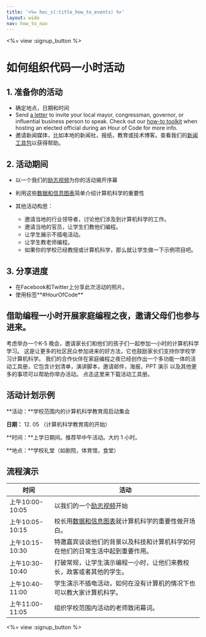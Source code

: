 ```yaml
---
title: '<%= hoc_s(:title_how_to_events) %>'
layout: wide
nav: how_to_nav
---
```

<%= view :signup_button %>

# 如何组织代码一小时活动

## 1. 准备你的活动

- 确定地点，日期和时间
- Send [a letter](https://docs.google.com/a/code.org/document/d/1eP41sKW7y0qq_JvkRIgZK8dWYICaGRZ4CCDETXa78wY/edit) to invite your local mayor, congressman, governor, or influential business person to speak. Check out our [how-to toolkit](<%=resolve_url('/files/elected-official.pdf')%>) when hosting an elected official during an Hour of Code for more info.
- 邀请新闻媒体，比如本地的新闻社，报纸，教育或技术博客。查看我们的[新闻工具包](<%= resolve_url('/promote/press-kit') %>)以获得帮助。

## 2. 活动期间

- 以一个我们的[励志视频](<%= resolve_url('/promote/resources#videos') %>)为你的活动揭开序幕
- 利用这些[数据和信息图表](<%= resolve_url('/promote/stats') %>)简单介绍计算机科学的重要性   
      
    
- 其他活动构思： 
    - 邀请当地的行业领导者，讨论他们涉及到计算机科学的工作。
    - 邀请当地的官员，让学生们教他们编程。
    - 让学生展示不插电活动。
    - 让学生教老师编程。
    - 如果你的学校已经教授或计算机科学，那么就让学生做一下示例项目吧。

## 3. 分享进度

- 在Facebook和Twitter上分享此次活动的照片。 
- 使用标签**#HourOfCode**

## 借助编程一小时开展家庭编程之夜，邀请父母们也参与进来。

考虑举办一个K-5 晚会，邀请家长们和他们的孩子们一起参加一小时的计算机科学学习。 这是让更多的社区民众参加进来的好方法，它也鼓励家长们支持你学校学习计算机科学。 我们的合作伙伴在家庭编程之夜已经创作出一个多功能一体的活动工具册，它包含计划清单，演讲脚本，邀请邮件，海报，PPT 演示 以及其他更多的事项可以帮助你举办活动。 点击这里[](http://www.familycodenight.org/DownloadCodeDotOrg.html)来下载活动工具册。

## 活动计划示例

**活动：**学校范围内的计算机科学教育周启动集会

**日期：** 12. 05 （计算机科学教育周的开始）

**时间：**上学日期间。推荐早中午活动。大约 1 小时。

**地点：**学校礼堂（如剧院，体育馆，食堂）   
  


## 流程演示

| 时间            | 活动                                                              |
| ------------- | --------------------------------------------------------------- |
| 上午10:00-10:05 | 以我们的一个[励志视频](<%= resolve_url('/promote/resources#videos') %>)开始   |
| 上午10:05-10:15 | 校长用[数据和信息图表](<%= resolve_url('/promote/stats') %>)就计算机科学的重要性做开场白。 |
| 上午10:15-10:30 | 特邀嘉宾谈谈他们的背景以及科技和计算机科学如何在他们的日常生活中起到重要作用。                         |
| 上午10:30-10:40 | 打破常规，让学生演示编程一小时，让他们来教校长，政客或者其他的学生。                              |
| 上午10:40-11:00 | 学生演示不插电活动，如何在没有计算机的情况下也可以教大家计算机科学。                              |
| 上午11:00-11:05 | 组织学校范围内活动的老师致闭幕词。                                               |

<%= view :signup_button %>